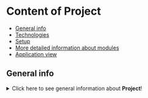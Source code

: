 # Content of Project
* [General info](#general-info)
* [Technologies](#technologies)
* [Setup](#setup)
* [More detailed information about modules](#more-detailed-information-about-modules)
* [Application view](#application-view)
## General info
<details>
<summary>Click here to see general information about <b>Project</b>!</summary>
<b>Lorem ipsum</b>. Lorem ipsumLorem ipsumLorem ipsumLorem ipsumLorem
ipsumLorem ipsumLorem ipsumLorem ipsumLorem ipsumLorem ipsumLorem ipsumLorem
</details>
